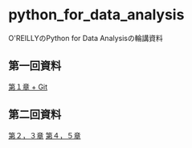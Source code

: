 python_for_data_analysis
========================

O'REILLYのPython for Data Analysisの輪講資料

## 第一回資料
[第１章 + Git](http://www.slideshare.net/makotokawano12/python-for-data-analysisgit)

## 第二回資料
[第２，３章](http://www.slideshare.net/ymk0424/2kaime)
[第４，５章](http://www.slideshare.net/makotokawano12/python-for-data-anaysis)
